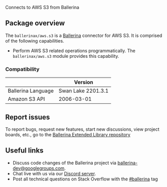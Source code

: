 Connects to AWS S3 from Ballerina

## Package overview

The `ballerinax/aws.s3` is a [Ballerina](https://ballerina.io/) connector for AWS S3. It is comprised of the following capabilities.
* Perform AWS S3 related operations programmatically. The `ballerinax/aws.s3` module provides this capability.

### Compatibility
|                    | Version            |  
|--------------------|--------------------|
| Ballerina Language | Swan Lake 2201.3.1 |
| Amazon S3 API      | 2006-03-01         |

## Report issues
To report bugs, request new features, start new discussions, view project boards, etc., go to the [Ballerina Extended Library repository](https://github.com/ballerina-platform/ballerina-extended-library)

## Useful links
- Discuss code changes of the Ballerina project via [ballerina-dev@googlegroups.com](mailto:ballerina-dev@googlegroups.com).
- Chat live with us via our [Discord server](https://discord.gg/ballerinalang).
- Post all technical questions on Stack Overflow with the [#ballerina](https://stackoverflow.com/questions/tagged/ballerina) tag
